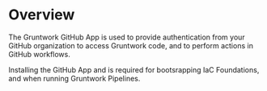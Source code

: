 # Overview

The Gruntwork GitHub App is used to provide authentication from your GitHub organization to access Gruntwork code, and to perform actions in GitHub workflows.

Installing the GitHub App and is required for bootsrapping IaC Foundations, and when running Gruntwork Pipelines.

<!-- ##DOCS-SOURCER-START
{
  "sourcePlugin": "local-copier",
  "hash": "a58b42748a79133a0722176bc45a30ee"
}
##DOCS-SOURCER-END -->
